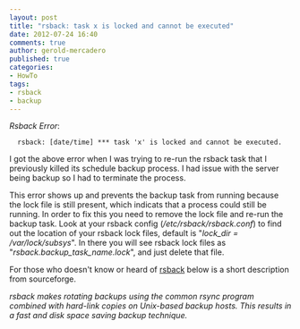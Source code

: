 ```yaml
---
layout: post
title: "rsback: task x is locked and cannot be executed"
date: 2012-07-24 16:40
comments: true
author: gerold-mercadero
published: true
categories:
- HowTo
tags:
- rsback
- backup
---
```



*Rsback Error*:
```
  rsback: [date/time] *** task 'x' is locked and cannot be executed.
```

I got the above error when I was trying to re-run the rsback task that I previously killed its schedule backup process.  I had issue with the server being backup so I had to terminate the process.

This error shows up and prevents the backup task from running because the lock file is still present, which indicats that a process could still be running.  In order to fix this you need to remove the lock file and re-run the backup task.  Look at your rsback config (_/etc/rsback/rsback.conf_) to find out the location of your rsback lock files, default is "_lock_dir = /var/lock/subsys_".  In there you will see rsback lock files as "_rsback.backup_task_name.lock_", and just delete that file.

For those who doesn't know or heard of [rsback](http://sourceforge.net/projects/rsback/) below is a short description from sourceforge.

  _rsback makes rotating backups using the common rsync program combined with hard-link copies on Unix-based backup hosts. This results in a fast and disk space saving backup technique._



